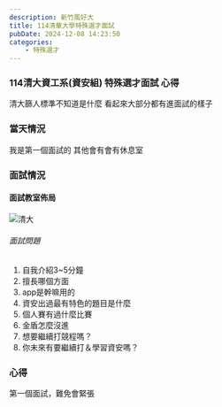 ```yaml
---
description: 新竹風好大
title: 114清華大學特殊選才面試
pubDate: 2024-12-08 14:23:50
categories:
    - 特殊選才
---
```


### 114清大資工系(資安組) 特殊選才面試 心得
清大篩人標準不知道是什麼
看起來大部分都有進面試的樣子


### 當天情況
我是第一個面試的
其他會有會有休息室

### 面試情況
#### 面試教室佈局
![清大](https://hackmd.io/_uploads/rkK2CJ9_ke.png)


###### 面試問題
1. 自我介紹3~5分鐘
2. 擅長哪個方面
3. app是幹嘛用的
4. 資安出過最有特色的題目是什麼
5. 個人賽有過什麼比賽
6. 金盾怎麼沒進
7. 想要繼續打競程嗎？
8. 你未來有要繼續打＆學習資安嗎？

### 心得
第一個面試，難免會緊張